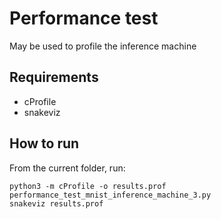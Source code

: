 # Performance test

May be used to profile the inference machine

## Requirements

- cProfile
- snakeviz

## How to run

From the current folder, run:
```
python3 -m cProfile -o results.prof performance_test_mnist_inference_machine_3.py
snakeviz results.prof
```